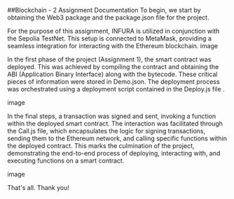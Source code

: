 ##Blockchain - 2 Assignment Documentation
To begin, we start by obtaining the Web3 package and the package.json file for the project.

For the purpose of this assignment, INFURA is utilized in conjunction with the Sepolia TestNet. This setup is connected to MetaMask, providing a seamless integration for interacting with the Ethereum blockchain. image

In the first phase of the project (Assignment 1), the smart contract was deployed. This was achieved by compiling the contract and obtaining the ABI (Application Binary Interface) along with the bytecode. These critical pieces of information were stored in Demo.json. The deployment process was orchestrated using a deployment script contained in the Deploy.js file .

image

In the final steps, a transaction was signed and sent, invoking a function within the deployed smart contract. The interaction was facilitated through the Call.js file, which encapsulates the logic for signing transactions, sending them to the Ethereum network, and calling specific functions within the deployed contract. This marks the culmination of the project, demonstrating the end-to-end process of deploying, interacting with, and executing functions on a smart contract.

image

That's all. Thank you!

